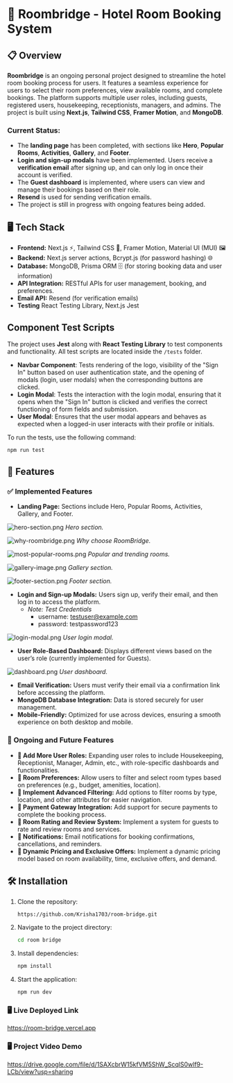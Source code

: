 # 🏨 Roombridge - Hotel Room Booking System

## 📋 Overview
**Roombridge** is an ongoing personal project designed to streamline the hotel room booking process for users. It features a seamless experience for users to select their room preferences, view available rooms, and complete bookings. The platform supports multiple user roles, including guests, registered users, housekeeping, receptionists, managers, and admins. The project is built using **Next.js**, **Tailwind CSS**, **Framer Motion**, and **MongoDB**.

### Current Status:
- The **landing page** has been completed, with sections like **Hero**, **Popular Rooms**, **Activities**, **Gallery**, and **Footer**.
- **Login and sign-up modals** have been implemented. Users receive a **verification email** after signing up, and can only log in once their account is verified.
- The **Guest dashboard** is implemented, where users can view and manage their bookings based on their role.
- **Resend** is used for sending verification emails.
- The project is still in progress with ongoing features being added.

## 🖥️ Tech Stack
- **Frontend:** Next.js ⚡, Tailwind CSS 🎨, Framer Motion, Material UI (MUI) 🖼️
- **Backend:** Next.js server actions, Bcrypt.js (for password hashing) 🌐
- **Database:** MongoDB, Prisma ORM 🗄️ (for storing booking data and user information)
- **API Integration:** RESTful APIs for user management, booking, and preferences.
- **Email API:** Resend (for verification emails)
- **Testing** React Testing Library, Next.js Jest

## Component Test Scripts

The project uses **Jest** along with **React Testing Library** to test components and functionality. All test scripts are located inside the `/tests` folder. 

- **Navbar Component**: Tests rendering of the logo, visibility of the "Sign In" button based on user authentication state, and the opening of modals (login, user modals) when the corresponding buttons are clicked.
- **Login Modal**: Tests the interaction with the login modal, ensuring that it opens when the "Sign In" button is clicked and verifies the correct functioning of form fields and submission.
- **User Modal**: Ensures that the user modal appears and behaves as expected when a logged-in user interacts with their profile or initials.

To run the tests, use the following command:

```bash
npm run test
```

## 🚀 Features

### ✅ Implemented Features
- **Landing Page:** Sections include Hero, Popular Rooms, Activities, Gallery, and Footer.

![hero-section.png](/public/screenshots/hero-section.png)
*Hero section.*

![why-roombridge.png](/public/screenshots/why-roombridge.png)
*Why choose RoomBridge.*

![most-popular-rooms.png](/public/screenshots/popular-rooms.png)
*Popular and trending rooms.*

![gallery-image.png](/public/screenshots/gallery-image.png)
*Gallery section.*

![footer-section.png](/public/screenshots/footer-section.png)
*Footer section.*

- **Login and Sign-up Modals:** Users sign up, verify their email, and then log in to access the platform.
    - *Note: Test Credentials* 
        - username: testuser@example.com
        - password: testpassword123

![login-modal.png](/public/screenshots/login-modal.png) 
*User login modal.*

- **User Role-Based Dashboard:** Displays different views based on the user’s role (currently implemented for Guests).

![dashboard.png](/public/screenshots/user-profile-dashboard.png)
*User dashboard.*

- **Email Verification:** Users must verify their email via a confirmation link before accessing the platform.
- **MongoDB Database Integration:** Data is stored securely for user management.
- **Mobile-Friendly:** Optimized for use across devices, ensuring a smooth experience on both desktop and mobile.

### 🚧 Ongoing and Future Features
- **🚀 Add More User Roles:** Expanding user roles to include Housekeeping, Receptionist, Manager, Admin, etc., with role-specific dashboards and functionalities.
- **🚀 Room Preferences:** Allow users to filter and select room types based on preferences (e.g., budget, amenities, location).
- **🚀 Implement Advanced Filtering:** Add options to filter rooms by type, location, and other attributes for easier navigation.
- **🚀 Payment Gateway Integration:** Add support for secure payments to complete the booking process.
- **🚀 Room Rating and Review System:** Implement a system for guests to rate and review rooms and services.
- **🚀 Notifications:** Email notifications for booking confirmations, cancellations, and reminders.
- **🚀 Dynamic Pricing and Exclusive Offers:** Implement a dynamic pricing model based on room availability, time, exclusive offers, and demand.

## 🛠️ Installation
1. Clone the repository:
   ```bash
   https://github.com/Krisha1703/room-bridge.git
   ```
2. Navigate to the project directory:
   ```bash
   cd room bridge
   ```
3. Install dependencies:
   ```bash
   npm install
   ```
4. Start the application:
   ```bash
   npm run dev
   ```

### 🖥️ Live Deployed Link
https://room-bridge.vercel.app

### 🖥️ Project Video Demo
https://drive.google.com/file/d/1SAXcbrW15kfVM5ShW_ScqlS0wlf9-LCb/view?usp=sharing


